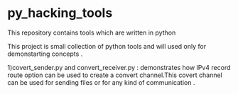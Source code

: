 # py_hacking_tools
This repository contains tools which are written in python

This project is small collection of python tools and will used only for demonstarting concepts .

1)covert_sender.py and convert_receiver.py : demonstrates how IPv4 record route option can be used to create a convert channel.This covert channel can be used for sending files or for any kind of communication .
